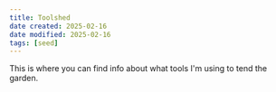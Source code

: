 ```yaml
---
title: Toolshed
date created: 2025-02-16
date modified: 2025-02-16
tags: [seed]
---
```


This is where you can find info about what tools I'm using to tend the garden. 
